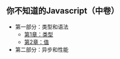 ## 你不知道的Javascript（中卷）
- 第一部分：类型和语法
    - [第1章：类型](FirstPart/one.md)
    - [第2章：值](FirstPart/two.md)
- 第二部分：异步和性能